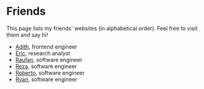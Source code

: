 # Friends

This page lists my friends' websites (in alphabetical order). 
Feel free to visit them and say hi!

- [Adith](https://adith.vercel.app), frontend engineer
- [Eric](https://algonacci.github.io), research analyst
- [Raufan](https://www.muhraufan.com/), software engineer
- [Reza](https://reza.nurfachmi.com), software engineer
- [Roberto](https://robertotambunan.id/), software engineer
- [Ryan](https://www.baghaskoro.my.id/), software engineer
